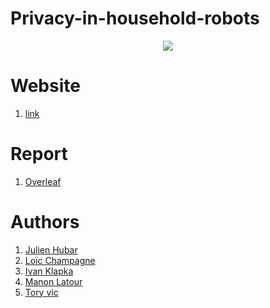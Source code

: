# Privacy-in-household-robots

<p align="center">
  <img src= https://github.com/julien1941/Privacy-in-household-robots/blob/main/img/Intercept_Echo_v2-3.5MB-2-1542062294.gif/>
</p>

# Website
 1. [link](https://julien1941.github.io/Privacy-in-household-robots/)
# Report
 1. [Overleaf](https://www.overleaf.com/7211368769hrmysbysvksr)

# Authors
 1. [Julien Hubar](https://github.com/julien1941)
 1. [Loïc Champagne]()
 1. [Ivan Klapka]()
 1. [Manon Latour]()
 1. [Tory vic]()
